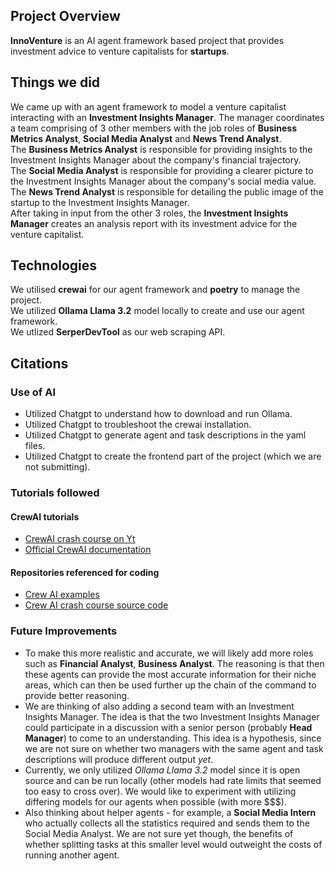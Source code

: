 ## Project Overview
**InnoVenture** is an AI agent framework based project that provides investment advice to venture capitalists for **startups**.

## Things we did
We came up with an agent framework to model a venture capitalist interacting with an **Investment Insights Manager**. The manager coordinates a team comprising of 3 other members with the job roles of **Business Metrics Analyst**, **Social Media Analyst** and **News Trend Analyst**.  
The **Business Metrics Analyst** is responsible for providing insights to the Investment Insights Manager about the company's financial trajectory.  
The **Social Media Analyst** is responsible for providing a clearer picture to the Investment Insights Manager about the company's social media value.  
The **News Trend Analyst** is responsible for detailing the public image of the startup to the Investment Insights Manager.  
After taking in input from the other 3 roles, the **Investment Insights Manager** creates an analysis report with its investment advice for the venture capitalist.

## Technologies
We utilised **crewai** for our agent framework and **poetry** to manage the project.  
We utilized **Ollama Llama 3.2** model locally to create and use our agent framework.  
We utlized **SerperDevTool** as our web scraping API.  

## Citations
### Use of AI
- Utilized Chatgpt to understand how to download and run Ollama.
- Utilized Chatgpt to troubleshoot the crewai installation.
- Utilized Chatgpt to generate agent and task descriptions in the yaml files.
- Utilized Chatgpt to create the frontend part of the project (which we are not submitting).

### Tutorials followed
#### CrewAI tutorials
- [CrewAI crash course on Yt](https://www.youtube.com/watch?v=sPzc6hMg7So&pp=ygUPY3Jld2FpIHR1dG9yaWFs)
- [Official CrewAI documentation](https://docs.crewai.com/introduction)

#### Repositories referenced for coding
- [Crew AI examples](https://github.com/crewAIInc/crewAI-examples)
- [Crew AI crash course source code](https://github.com/bhancockio/crew-ai-crash-course?utm_source=convertkit&utm_medium=email&utm_campaign=Welcome%20to%20the%20AI%20Goldmine%20-%20Your%20Source%20Code%20Awaits!%20-%205630728)

### Future Improvements
- To make this more realistic and accurate, we will likely add more roles such as **Financial Analyst**, **Business Analyst**. The reasoning is that then these agents can provide the most accurate information for their niche areas, which can then be used further up the chain of the command to provide better reasoning.
- We are thinking of also adding a second team with an Investment Insights Manager. The idea is that the two Investment Insights Manager could participate in a  discussion with a senior person (probably **Head Manager**) to come to an understanding. This idea is a hypothesis, since we are not sure on whether two managers with the same agent and task descriptions will produce different output *yet*.
- Currently, we only utilized *Ollama Llama 3.2* model since it is open source and can be run locally (other models had rate limits that seemed too easy to cross over). We would like to experiment with utilizing differing models for our agents when possible (with more $$$).
- Also thinking about helper agents - for example, a **Social Media Intern** who actually collects all the statistics required and sends them to the Social Media Analyst. We are not sure yet though, the benefits of whether splitting tasks at this smaller level would outweight the costs of running another agent.
